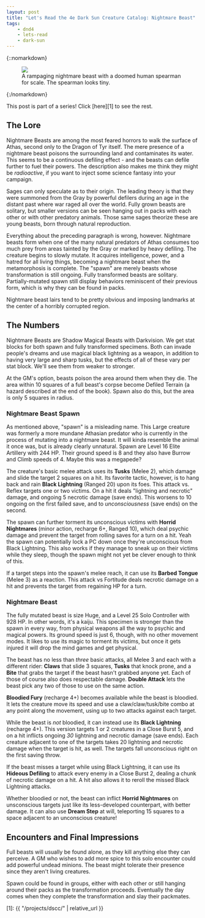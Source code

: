 ```yaml
---
layout: post
title: "Let's Read the 4e Dark Sun Creature Catalog: Nightmare Beast"
tags:
    - dnd4
    - lets-read
    - dark-sun
---
```


{::nomarkdown}
<figure class="center">
  <img src="{{ "/assets/wir-dscc-nightmare-beast.png" | absolute_url }}"/>
  <figcaption>
    A rampaging nightmare beast with a doomed human spearman for scale. The
    spearman looks tiny.
  </figcaption>
</figure>
{:/nomarkdown}

This post is part of a series! Click [here][1] to see the rest.

## The Lore

Nightmare Beasts are among the most feared horrors to walk the surface of Athas,
second only to the Dragon of Tyr itself. The mere presence of a nightmare beast
poisons the surrounding land and contaminates its water. This seems to be a
continuous defiling effect - and the beasts can defile further to fuel their
powers. The description also makes me think they might be _radioactive_, if you
want to inject some science fantasy into your campaign.

Sages can only speculate as to their origin. The leading theory is that they
were summoned from the Gray by powerful defilers during an age in the distant
past where war raged all over the world. Fully grown beasts are solitary, but
smaller versions can be seen hanging out in packs with each other or with other
predatory animals. Those same sages theorize these are young beasts, born
through natural reproduction.

Everything about the preceding paragraph is wrong, however. Nightmare beasts
form when one of the many natural predators of Athas consumes too much prey from
areas tainted by the Gray or marked by heavy defiling. The creature begins to
slowly mutate. It acquires intelligence, power, and a hatred for all living
things, becoming a nightmare beast when the metamorphosis is complete. The
"spawn" are merely beasts whose transformation is still ongoing. Fully
transformed beasts are solitary. Partially-mutated spawn still display behaviors
reminiscent of their previous form, which is why they can be found in packs.

Nightmare beast lairs tend to be pretty obvious and imposing landmarks at the
center of a horribly corrupted region.

## The Numbers

Nightmare Beasts are Shadow Magical Beasts with Darkvision. We get stat blocks
for both spawn and fully transformed specimens. Both can invade people's dreams
and use magical black lightning as a weapon, in addition to having very large
and sharp tusks, but the effects of all of these vary per stat block. We'll see
them from weaker to stronger.

At the GM's option, beasts poison the area around them when they die. The area
within 10 squares of a full beast's corpse become Defiled Terrain (a hazard
described at the end of the book). Spawn also do this, but the area is only 5
squares in radius.

### Nightmare Beast Spawn

As mentioned above, "spawn" is a misleading name. This Large creature was
formerly a more mundane Athasian predator who is currently in the process of
mutating into a nightmare beast. It will kinda resemble the animal it once was,
but is already clearly unnatural. Spawn are Level 16 Elite Artillery with 244
HP. Their ground speed is 8 and they also have Burrow and Climb speeds
of 4. Maybe this was a megapede?

The creature's basic melee attack uses its **Tusks** (Melee 2), which damage and
slide the target 2 squares on a hit. Its favorite tactic, however, is to hang
back and rain **Black Lightning** (Ranged 20) upon its foes. This attack
vs. Reflex targets one or two victims. On a hit it deals "lightning and
necrotic" damage, and ongoing 5 necrotic damage (save ends). This worsens to 10
ongoing on the first failed save, and to _unconsciousness_ (save ends) on the
second.

The spawn can further torment its unconscious victims with **Horrid Nightmares**
(minor action, recharge 6+, Ranged 10), which deal psychic damage and prevent
the target from rolling saves for a turn on a hit. Yeah the spawn can
potentially lock a PC down once they're unconscious from Black Lightning. This
also works if they manage to sneak up on their victims while they sleep, though
the spawn might not yet be clever enough to think of this.

If a target steps into the spawn's melee reach, it can use its **Barbed Tongue**
(Melee 3) as a reaction. This attack vs Fortitude deals necrotic damage on a hit
and prevents the target from regaining HP for a turn.

### Nightmare Beast

The fully mutated beast is size Huge, and a Level 25 Solo Controller with 928
HP. In other words, it's a kaiju. This specimen is stronger than the spawn in
every way, from physical weapons all the way to psychic and magical powers. Its
ground speed is just 6, though, with no other movement modes. It likes to use
its magic to torment its victims, but once it gets injured it will drop the mind
games and get physical.

The beast has no less than _three_ basic attacks, all Melee 3 and each with a
different rider: **Claws** that slide 3 squares, **Tusks** that knock prone, and
a **Bite** that grabs the target if the beast hasn't grabbed anyone yet. Each of
those of course also does respectable damage. **Double Attack** lets the beast
pick any two of those to use on the same action.

**Bloodied Fury** (recharge 4+) becomes available while the beast is
bloodied. It lets the creature move its speed and use a claw/claw/tusk/bite
combo at any point along the movement, using up to two attacks against each
target.

While the beast is _not_ bloodied, it can instead use its **Black Lightning**
(recharge 4+). This version targets 1 or 2 creatures in a Close Burst 5, and on
a hit inflicts ongoing _30_ lightning and necrotic damage (save ends). Each
creature adjacent to one of the targets takes 20 lightning and necrotic damage
when the target is hit, as well. The targets fall unconscious right on the first
saving throw.

If the beast misses a target while using Black Lightning, it can use its
**Hideous Defiling** to attack every enemy in a Close Burst 2, dealing a chunk
of necrotic damage on a hit. A hit also allows it to reroll the missed Black
Lightning attacks.

Whether bloodied or not, the beast can inflict **Horrid Nightmares** on
unsconscious targets just like its less-developed counterpart, with better
damage. It can also use **Dream Step** at will, teleporting 15 squares to a
space adjacent to an unconscious creature!

## Encounters and Final Impressions

Full beasts will usually be found alone, as they kill anything else they can
perceive. A GM who wishes to add more spice to this solo encounter could add
powerful undead minions. The beast might tolerate their presence since they
aren't living creatures.

Spawn could be found in groups, either with each other or still hanging around
their packs as the transformation proceeds. Eventually the day comes when they
complete the transformation and slay their packmates.

[1]: {{ "/projects/dscc/" | relative_url }}

